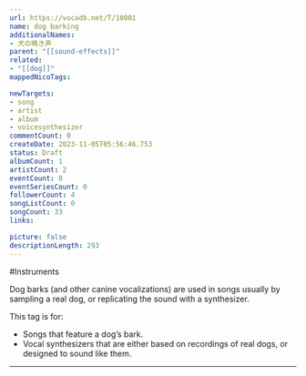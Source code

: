 ```yaml
---
url: https://vocadb.net/T/10001
name: dog barking
additionalNames: 
- 犬の鳴き声
parent: "[[sound-effects]]"
related:
- "[[dog]]"
mappedNicoTags:

newTargets:
- song
- artist
- album
- voicesynthesizer
commentCount: 0
createDate: 2023-11-05T05:56:46.753
status: Draft
albumCount: 1
artistCount: 2
eventCount: 0
eventSeriesCount: 0
followerCount: 4
songListCount: 0
songCount: 33
links: 

picture: false
descriptionLength: 293
---
```


#Instruments

Dog barks (and other canine vocalizations) are used in songs usually by sampling a real dog, or replicating the sound with a synthesizer.

This tag is for:
- Songs that feature a dog’s bark.
- Vocal synthesizers that are either based on recordings of real dogs, or designed to sound like them.

---

